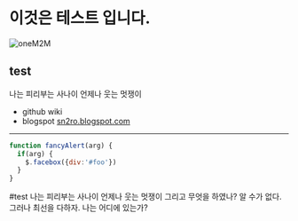 # 이것은 테스트 입니다.

![oneM2M](http://img.etnews.com/ict/2013/term/image_020130329141422.jpg)

## test



<!--TOC-->

나는 피리부는 사나이 언제나 웃는 멋쟁이



- github wiki
- blogspot [sn2ro.blogspot.com](http://sn2ro.blogspot.com)



***
```javascript
function fancyAlert(arg) {
  if(arg) {
    $.facebox({div:'#foo'})
  }
}
```



#test
나는 피리부는 사나이 언제나 웃는 멋쟁이
그리고 무엇을 하였나? 알 수가 없다. 그러나 최선을 다하자.
나는 어디에 있는가?
